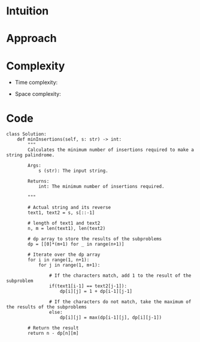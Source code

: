 # Intuition

<!-- Describe your first thoughts on how to solve this problem. -->

# Approach

<!-- Describe your approach to solving the problem. -->

# Complexity

- Time complexity:
<!-- Add your time complexity here, e.g. $$O(n)$$ -->

- Space complexity:
<!-- Add your space complexity here, e.g. $$O(n)$$ -->

# Code

```
class Solution:
    def minInsertions(self, s: str) -> int:
        """
        Calculates the minimum number of insertions required to make a string palindrome.

        Args:
            s (str): The input string.

        Returns:
            int: The minimum number of insertions required.

        """

        # Actual string and its reverse
        text1, text2 = s, s[::-1]

        # length of text1 and text2
        n, m = len(text1), len(text2)

        # dp array to store the results of the subproblems
        dp = [[0]*(m+1) for _ in range(n+1)]

        # Iterate over the dp array
        for i in range(1, n+1):
            for j in range(1, m+1):

                # If the characters match, add 1 to the result of the subproblem
                if(text1[i-1] == text2[j-1]):
                    dp[i][j] = 1 + dp[i-1][j-1]

                # If the characters do not match, take the maximum of the results of the subproblems
                else:
                    dp[i][j] = max(dp[i-1][j], dp[i][j-1])

        # Return the result
        return n - dp[n][m]
```
